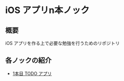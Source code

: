# iOS アプリn本ノック

## 概要

iOS アプリを作る上で必要な勉強を行うためのリポジトリ

## 各ノックの紹介
* [1本目 TODO アプリ](https://github.com/takuyaohashi/Knock_iOS_app/tree/master/Knock01)

